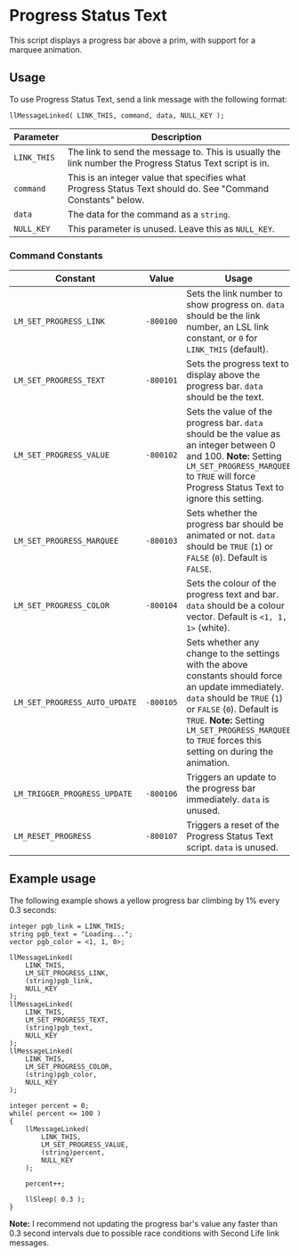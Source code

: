 # Progress Status Text
This script displays a progress bar above a prim, with support for a marquee animation.

## Usage
To use Progress Status Text, send a link message with the following format:

    llMessageLinked( LINK_THIS, command, data, NULL_KEY );

|Parameter|Description|
|--|--|
|`LINK_THIS`|The link to send the message to. This is usually the link number the Progress Status Text script is in.|
|`command`|This is an integer value that specifies what Progress Status Text should do. See "Command Constants" below.|
|`data`|The data for the command as a `string`.|
|`NULL_KEY`|This parameter is unused. Leave this as `NULL_KEY`.|

### Command Constants
|Constant|Value|Usage|
|--|--|--|
|`LM_SET_PROGRESS_LINK`|`-800100`|Sets the link number to show progress on. `data` should be the link number, an LSL link constant, or `0` for `LINK_THIS` (default).|
|`LM_SET_PROGRESS_TEXT`|`-800101`|Sets the progress text to display above the progress bar. `data` should be the text.|
|`LM_SET_PROGRESS_VALUE`|`-800102`|Sets the value of the progress bar. `data` should be the value as an integer between 0 and 100. **Note:** Setting `LM_SET_PROGRESS_MARQUEE` to `TRUE` will force Progress Status Text to ignore this setting.|
|`LM_SET_PROGRESS_MARQUEE`|`-800103`|Sets whether the progress bar should be animated or not. `data` should be `TRUE` (`1`) or `FALSE` (`0`). Default is `FALSE`.|
|`LM_SET_PROGRESS_COLOR`|`-800104`|Sets the colour of the progress text and bar. `data` should be a colour vector. Default is `<1, 1, 1>` (white).|
|`LM_SET_PROGRESS_AUTO_UPDATE`|`-800105`|Sets whether any change to the settings with the above constants should force an update immediately. `data` should be `TRUE` (`1`) or `FALSE` (`0`). Default is `TRUE`. **Note:** Setting `LM_SET_PROGRESS_MARQUEE` to `TRUE` forces this setting on during the animation.|
|`LM_TRIGGER_PROGRESS_UPDATE`|`-800106`|Triggers an update to the progress bar immediately. `data` is unused.|
|`LM_RESET_PROGRESS`|`-800107`|Triggers a reset of the Progress Status Text script. `data` is unused.|

## Example usage
The following example shows a yellow progress bar climbing by 1% every 0.3 seconds:

    integer pgb_link = LINK_THIS;
    string pgb_text = "Loading...";
    vector pgb_color = <1, 1, 0>;

	llMessageLinked(
        LINK_THIS,
        LM_SET_PROGRESS_LINK,
        (string)pgb_link,
        NULL_KEY
    );
    llMessageLinked(
        LINK_THIS,
        LM_SET_PROGRESS_TEXT,
        (string)pgb_text,
        NULL_KEY
    );
    llMessageLinked(
        LINK_THIS,
        LM_SET_PROGRESS_COLOR,
        (string)pgb_color,
        NULL_KEY
    );

    integer percent = 0;
    while( percent <= 100 )
    {
        llMessageLinked(
            LINK_THIS,
            LM_SET_PROGRESS_VALUE,
            (string)percent,
            NULL_KEY
        );

        percent++;

        llSleep( 0.3 );
    }

**Note:** I recommend not updating the progress bar's value any faster than 0.3 second intervals due to possible race conditions with Second Life link messages.